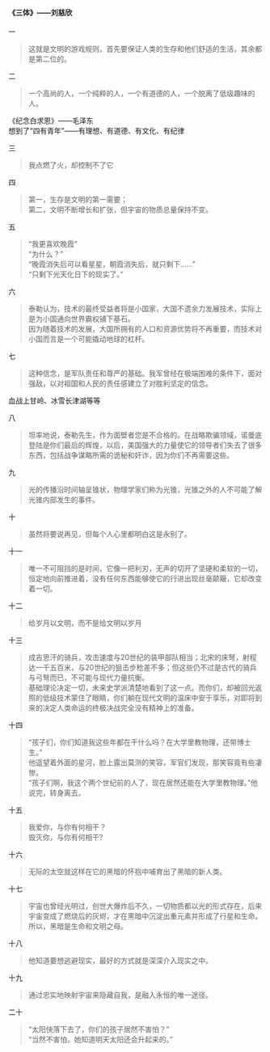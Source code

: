 #### 《三体》——刘慈欣

一
> 这就是文明的游戏规则，首先要保证人类的生存和他们舒适的生活，其余都是第二位的。

二

> 一个高尚的人，一个纯粹的人，一个有道德的人，一个脱离了低级趣味的人。

《纪念白求恩》——毛泽东<br>
想到了“四有青年”——有理想、有道德、有文化、有纪律

三
> 我点燃了火，却控制不了它

四
> 第一，生存是文明的第一需要；<br>
第二，文明不断增长和扩张，但宇宙的物质总量保持不变。

五
>“我更喜欢晚霞” <br>
“为什么？”<br>
“晚霞消失后可以看星星，朝霞消失后，就只剩下......”<br>
“只剩下光天化日下的现实了。”

六
>泰勒认为，技术的最终受益者将是小国家，大国不遗余力发展技术，实际上是为小国通向世界霸权铺下基石。<br>
因为随着技术的发展，大国所拥有的人口和资源优势将不再重要，而技术对小国而言是一个可能撬动地球的杠杆。

七
>这种信念，是军队责任和尊严的基础。我军曾经在极端困难的条件下，面对强敌，以对祖国和人民的责任感建立了对胜利坚定的信念。

血战上甘岭、冰雪长津湖等等

八
>坦率地说，泰勒先生，作为面壁者您是不合格的。在战略欺骗领域，诺曼底登陆是你们最后的辉煌，以后，美国强大的力量使它的领导者们失去了很多东西，包括战争谋略所需的诡秘和奸诈，因为你们不再需要这些。

九
> 光的传播沿时间轴呈锥状，物理学家们称为光锥，光锥之外的人不可能了解光锥内部发生的事件。

十
> 虽然将要说再见，但每个人心里都明白这是永别了。

十一
> 唯一不可阻挡的是时间，它像一把利刃，无声的切开了坚硬和柔软的一切，恒定地向前推进着，没有任何东西能够使它的行进出现丝毫颠簸，它却改变着一切。

十二
> 给岁月以文明，而不是给文明以岁月

十三
> 成吉思汗的骑兵，攻击速度与20世纪的装甲部队相当；北宋的床弩，射程达一千五百米，与20世纪的狙击步枪差不多；但这些仍不过是古代的骑兵与弓弩而已，不可能与现代力量抗衡。<br>
基础理论决定一切，未来史学派清楚地看到了这一点。而你们，却被回光返照的低级技术蒙住了眼睛，你们躺在现代文明的温床中安于享乐，对即将到来的决定人类命运的终极决战完全没有精神上的准备。

十四
> “孩子们，你们知道我这些年都在干什么吗？在大学里教物理，还带博士生。”<br>
他遥望着外面的星河，脸上露出莫测的笑容，军官们发现，那笑容竟有些凄惨。<br>
“孩子们啊，我这个两个世纪前的人了，现在居然还能在大学里教物理。”他说完，转身离去。

十五
> 我爱你，与你有何相干？<br>
毁灭你，与你有何相干?

十六
> 无际的太空就这样在它的黑暗的怀抱中哺育出了黑暗的新人类。

十七
> 宇宙也曾经光明过，创世大爆炸后不久，一切物质都以光的形式存在，后来宇宙变成了燃烧后的灰烬，才在黑暗中沉淀出重元素并形成了行星和生命。<br>
所以，黑暗是生命和文明之母。

十八
> 他知道要想逃避现实，最好的方式就是深深介入现实之中。

十九
> 通过忠实地映射宇宙来隐藏自我，是融入永恒的唯一途径。

二十
> “太阳快落下去了，你们的孩子居然不害怕？”<br>
“当然不害怕，她知道明天太阳还会升起来的。”
